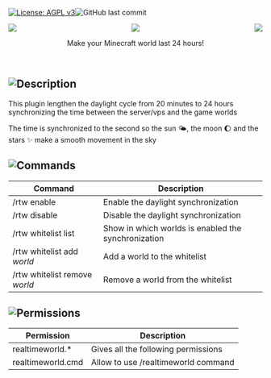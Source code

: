 [![License: AGPL v3](https://img.shields.io/badge/License-AGPL%20v3-blue.svg)](https://www.gnu.org/licenses/agpl-3.0)![GitHub last commit](https://img.shields.io/github/last-commit/Blank517/RealTimeWorld)
<p align="center">
<img align="left" src="https://i.ibb.co/CKqbVFV/Real-Time-World-Logo.png">
<img align="right" src="https://i.ibb.co/CKqbVFV/Real-Time-World-Logo.png">
<img src="https://lingtalfi.com/services/pngtext?color=0190FF&size=30&text=RealTimeWorld"></p>
<p align="center">Make your Minecraft world last 24 hours!</p>
<br>

## ![Description](https://lingtalfi.com/services/pngtext?color=852020&size=22&text=Description)
This plugin lengthen the daylight cycle from 20 minutes to 24 hours synchronizing the time between the server/vps and the game worlds

The time is synchronized to the second so the sun 🌤️, the moon 🌔 and the stars ✨ make a smooth movement in the sky

## ![Commands](https://lingtalfi.com/services/pngtext?color=852020&size=22&text=Commands)
| Command | Description |
| --- | --- |
| /rtw enable | Enable the daylight synchronization |
| /rtw disable | Disable the daylight synchronization |
| /rtw whitelist list | Show in which worlds is enabled the synchronization |
| /rtw whitelist add _world_ | Add a world to the whitelist |
| /rtw whitelist remove _world_ | Remove a world from the whitelist |

## ![Permissions](https://lingtalfi.com/services/pngtext?color=852020&size=22&text=Permissions)
| Permission | Description |
| --- | --- |
| realtimeworld.* | Gives all the following permissions |
| realtimeworld.cmd | Allow to use /realtimeworld command |
